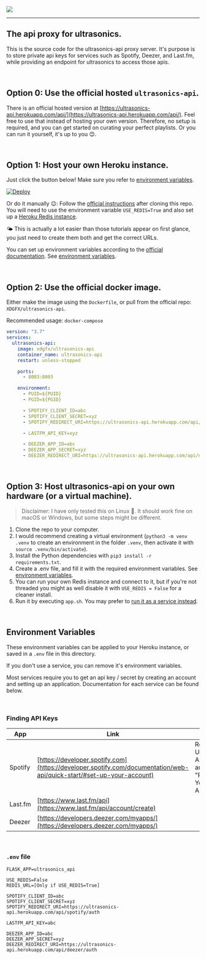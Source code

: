 ![](https://raw.githubusercontent.com/XDGFX/ultrasonics-api/master/.github/ultrasonics-api-logo.svg)

---

## The api proxy for ultrasonics.

This is the source code for the ultrasonics-api proxy server. It's purpose is to store private api keys for services such as Spotify, Deezer, and Last.fm, while providing an endpoint for ultrasonics to access those apis.

<br/>

## **Option 0:** Use the official hosted `ultrasonics-api`.

There is an official hosted version at [https://ultrasonics-api.herokuapp.com/api/](https://ultrasonics-api.herokuapp.com/api/).
Feel free to use that instead of hosting your own version. Therefore, no setup is required, and you can get started on curating your perfect playlists. Or you can run it yourself, it's up to you 😊.

<br/>

## **Option 1:** Host your own Heroku instance.
Just click the button below! Make sure you refer to [environment variables](#environment-variables).

[![Deploy](https://www.herokucdn.com/deploy/button.svg)](https://heroku.com/deploy)

Or do it manually 😉:
Follow the [official instructions](https://devcenter.heroku.com/articles/git#creating-a-heroku-remote) after cloning this repo. You will need to use the environment variable `USE_REDIS=True` and also set up a [Heroku Redis instance](https://devcenter.heroku.com/articles/heroku-redis).

🌤️ This is actually a lot easier than those tutorials appear on first glance, you just need to create them both and get the correct URLs.

You can set up environment variables according to the [official documentation](https://devcenter.heroku.com/articles/config-vars). See [environment variables](#environment-variables).

<br/>

## **Option 2:** Use the official docker image.
Either make the image using the `Dockerfile`, or pull from the official repo: `XDGFX/ultrasonics-api`.

Recommended usage: `docker-compose`
```yaml
version: "3.7"
services:
  ultrasonics-api:
    image: xdgfx/ultrasonics-api
    container_name: ultrasonics-api
    restart: unless-stopped

    ports:
      - 8003:8003

    environment:
      - PUID=${PUID}
      - PGID=${PGID}

      - SPOTIFY_CLIENT_ID=abc
      - SPOTIFY_CLIENT_SECRET=xyz
      - SPOTIFY_REDIRECT_URI=https://ultrasonics-api.herokuapp.com/api/spotify/auth

      - LASTFM_API_KEY=xyz

      - DEEZER_APP_ID=abc
      - DEEZER_APP_SECRET=xyz
      - DEEZER_REDIRECT_URI=https://ultrasonics-api.herokuapp.com/api/deezer/auth

```

<br/>

## **Option 3:** Host ultrasonics-api on your own hardware (or a virtual machine).
> Disclaimer: I have only tested this on Linux 🐧. It should work fine on macOS or Windows, but some steps might be different.
1. Clone the repo to your computer.
2. I would recommend creating a virtual environment (`python3 -m venv .venv` to create an environment in the folder `.venv`, then activate it with `source .venv/bin/activate`). 
3. Install the Python dependencies with `pip3 install -r requirements.txt`.
4. Create a .env file, and fill it with the required environment variables. See [environment variables](#environment-variables).
5. You can run your own Redis instance and connect to it, but if you're not threaded you might as well disable it with `USE_REDIS = False` for a cleaner install.
6. Run it by executing `app.sh`. You may prefer to [run it as a service instead](https://medium.com/@benmorel/creating-a-linux-service-with-systemd-611b5c8b91d6).

<br/>

## **Environment Variables**
These environment variables can be applied to your Heroku instance, or saved in a `.env` file in this directory.

If you don't use a service, you can remove it's environment variables.

Most services require you to get an api key / secret by creating an account and setting up an application. Documentation for each service can be found below.

<br/>

### Finding API Keys
| App     | Link                                                                                                                  | Notes                                                           |
| ------- | --------------------------------------------------------------------------------------------------------------------- | --------------------------------------------------------------- |
| Spotify | [https://developer.spotify.com](https://developer.spotify.com/documentation/web-api/quick-start/#set-up-your-account) | Refer to "Set Up Your Account" and "Register Your Application". |
| Last.fm | [https://www.last.fm/api](https://www.last.fm/api/account/create)                                                     |                                                                 |
| Deezer  | [https://developers.deezer.com/myapps/](https://developers.deezer.com/myapps/)                                        |                                                                 |
<br/>

### `.env` file
```
FLASK_APP=ultrasonics_api

USE_REDIS=False
REDIS_URL=[Only if USE_REDIS=True]

SPOTIFY_CLIENT_ID=abc
SPOTIFY_CLIENT_SECRET=xyz
SPOTIFY_REDIRECT_URI=https://ultrasonics-api.herokuapp.com/api/spotify/auth

LASTFM_API_KEY=abc

DEEZER_APP_ID=abc
DEEZER_APP_SECRET=xyz
DEEZER_REDIRECT_URI=https://ultrasonics-api.herokuapp.com/api/deezer/auth
```
